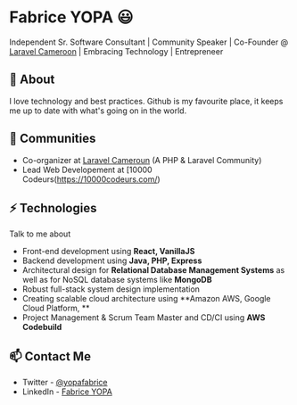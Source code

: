 # Fabrice YOPA 😃
Independent Sr. Software Consultant | Community Speaker | Co-Founder @ [Laravel Cameroon](https://laravel.cm) | Embracing Technology | Entrepreneer

## 🧐 About
I love technology and best practices. Github is my favourite place, it keeps me up to date with what's going on in the world.

## 👯 Communities
- Co-organizer at [Laravel Cameroun](https://laravel.cm) (A PHP & Laravel Community)
- Lead Web Developement at [10000 Codeurs(https://10000codeurs.com/)

## ⚡ Technologies
Talk to me about
- Front-end development using **React, VanillaJS**
- Backend development using **Java, PHP, Express**
- Architectural design for **Relational Database Management Systems** as well as for NoSQL database systems like **MongoDB**
- Robust full-stack system design implementation
- Creating scalable cloud architecture using **Amazon AWS, Google Cloud Platform, **
- Project Management & Scrum Team Master and CD/CI using **AWS Codebuild**

## 📫 Contact Me
- Twitter - [@yopafabrice](https://twitter.com/yopafabrice)
- LinkedIn - [Fabrice YOPA](https://www.linkedin.com/in/fabriceyopa/)
